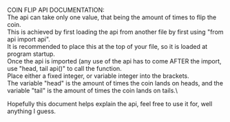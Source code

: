 COIN FLIP API DOCUMENTATION: \
The api can take only one value, that being the amount of times to flip the coin. \
This is achieved by first loading the api from another file by first using "from api import api".\
It is recommended to place this at the top of your file, so it is loaded at program startup.\
Once the api is imported (any use of the api has to come AFTER the import, use "head, tail api()" to call the function.\
Place either a fixed integer, or variable integer into the brackets.
\
The variable "head" is the amount of times the coin lands on heads, and the variable "tail" is the amount of times the coin lands on tails.\

Hopefully this document helps explain the api, feel free to use it for, well anything I guess.